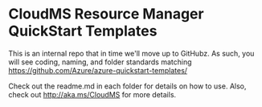 # CloudMS Resource Manager QuickStart Templates

This is an internal repo that in time we'll move up to GitHubz.  As such, you will see coding, naming, and folder standards matching https://github.com/Azure/azure-quickstart-templates/ 

Check out the readme.md in each folder for details on how to use.  Also, check out http://aka.ms/CloudMS for more details.
